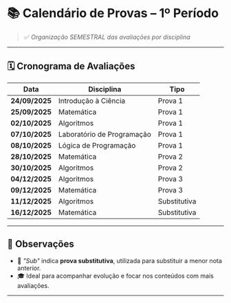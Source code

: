 # 📚 **Calendário de Provas – 1º Período**

> ✅ *Organização SEMESTRAL das avaliações por disciplina*

---

## 🗓 **Cronograma de Avaliações**

| Data       | Disciplina                     | Tipo         |
|------------|--------------------------------|--------------|
| **24/09/2025** | Introdução à Ciência          | Prova 1      |
| **25/09/2025** | Matemática                    | Prova 1      |
| **02/10/2025** | Algoritmos                    | Prova 1      |
| **07/10/2025** | Laboratório de Programação    | Prova 1      |
| **08/10/2025** | Lógica de Programação         | Prova 1      |
| **28/10/2025** | Matemática                    | Prova 2      |
| **30/10/2025** | Algoritmos                    | Prova 2      |
| **04/12/2025** | Algoritmos                    | Prova 3      |
| **09/12/2025** | Matemática                    | Prova 3      |
| **11/12/2025** | Algoritmos                    | Substitutiva |
| **16/12/2025** | Matemática                    | Substitutiva |

---

## 🎯 **Observações**
- 📌 *"Sub"* indica **prova substitutiva**, utilizada para substituir a menor nota anterior.
- 🎓 Ideal para acompanhar evolução e focar nos conteúdos com mais avaliações.

---
